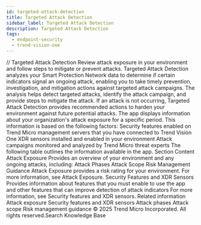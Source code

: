 ```yaml
---
id: targeted-attack-detection
title: Targeted Attack Detection
sidebar_label: Targeted Attack Detection
description: Targeted Attack Detection
tags:
  - endpoint-security
  - trend-vision-one
---
```


/*<![CDATA[*/ $('#title').html($('meta[name=map-description]').attr('content')); /*]]>*/ Targeted Attack Detection Review attack exposure in your environment and follow steps to mitigate or prevent attacks. Targeted Attack Detection analyzes your Smart Protection Network data to determine if certain indicators signal an ongoing attack, enabling you to take timely prevention, investigation, and mitigation actions against targeted attack campaigns. The analysis helps detect targeted attacks, identify the attack campaign, and provide steps to mitigate the attack. If an attack is not occurring, Targeted Attack Detection provides recommended actions to harden your environment against future potential attacks. The app displays information about your organization's attack exposure for a specific period. This information is based on the following factors: Security features enabled on Trend Micro management servers that you have connected to Trend Vision One XDR sensors installed and enabled in your environment Attack campaigns monitored and analyzed by Trend Micro threat experts The following table outlines the information available in the app. Section Content Attack Exposure Provides an overview of your environment and any ongoing attacks, including: Attack Phases Attack Scope Risk Management Guidance Attack Exposure provides a risk rating for your environment. For more information, see Attack Exposure. Security Features and XDR Sensors Provides information about features that you must enable to use the app and other features that can improve detection of attack indicators For more information, see Security features and XDR sensors. Related information Attack exposure Security features and XDR sensors Attack phases Attack scope Risk management guidance © 2025 Trend Micro Incorporated. All rights reserved.Search Knowledge Base